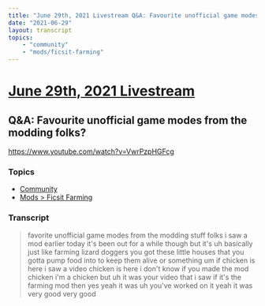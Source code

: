 ```yaml
---
title: "June 29th, 2021 Livestream Q&A: Favourite unofficial game modes from the modding folks?"
date: "2021-06-29"
layout: transcript
topics:
    - "community"
    - "mods/ficsit-farming"
---
```

# [June 29th, 2021 Livestream](../2021-06-29.md)
## Q&A: Favourite unofficial game modes from the modding folks?
https://www.youtube.com/watch?v=VwrPzpHGFcg

### Topics
* [Community](../topics/community.md)
* [Mods > Ficsit Farming](../topics/mods/ficsit-farming.md)

### Transcript

> favorite unofficial game modes from the modding stuff folks i saw a mod earlier today it's been out for a while though but it's uh basically just like farming lizard doggers you got these little houses that you gotta pump food into to keep them alive or something um if chicken is here i saw a video chicken is here i don't know if you made the mod chicken i'm a chicken but uh it was your video that i saw if it's the farming mod then yes yeah it was uh you've worked on it yeah it was very good very good
